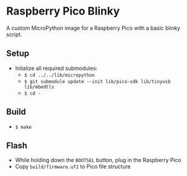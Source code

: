 # Raspberry Pico Blinky

A custom MicroPython image for a Raspberry Pico with a basic blinky script.

## Setup

- Initalize all required submodules:
  - `$ cd ../../lib/micropython`
  - `$ git submodule update --init lib/pico-sdk lib/tinyusb lib/mbedtls`
  - `$ cd -`

## Build

- `$ make`

## Flash

- While holding down the `BOOTSEL` button, plug in the Raspberry Pico
- Copy `build/firmware.uf2` to Pico file structure
